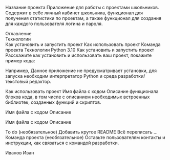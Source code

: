 Название проекта
Приложение для работы с проектами школьников. Содержит в себе личный кабинет школьника, функционал для получения статистики по проектам, а также функционал для создания для каждого пользователя логина и пароля.

Оглавление <br />
Технологии <br />
Как установить и запустить проект
Как использовать проект
Команда проекта
Технологии
Python 3.10
Как установить и запустить проект
Расскажите как установить и использовать ваш проект, покажите пример кода:

Например, Данное приложение не предусматривает установки, для запуска необходим интерпретатор Python и среда разработки/текстовый редактор.

Как использовать проект
Имя файла с кодом
Описание функционала блоков кода, в том числе с описанием необходимых встроенных библиотек, созданных функций и скриптов.

Имя файла с кодом
Описание

Имя файла с кодом
Описание

To do (необязательное)
 Добавить крутое README
 Всё переписать
 ...
Команда проекта (необязательное)
Оставьте пользователям контакты и инструкции, как связаться с командой разработки.

Иванов Иван
